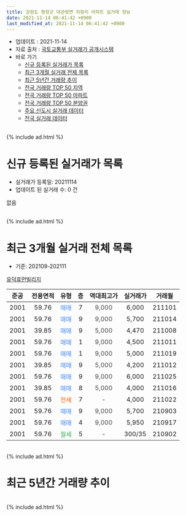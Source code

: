 ```yaml
---
title: 강원도 평창군 대관령면 차항리 아파트 실거래 정보
date: 2021-11-14 06:41:42 +0900
last_modified_at: 2021-11-14 06:41:42 +0900
---
```


* 업데이트 : 2021-11-14
* 자료 출처 : [국토교통부 실거래가 공개시스템](http://rt.molit.go.kr)
* 바로 가기
    * [신규 등록된 실거래가 목록](#신규-등록된-실거래가-목록)
    * [최근 3개월 실거래 전체 목록](#최근-3개월-실거래-전체-목록)
    * [최근 5년간 거래량 추이](#최근-5년간-거래량-추이)
    * [전국 거래량 TOP 50 지역](https://inasie.github.io/apt-trade-info/최근-3개월-전국에서-가장-거래가-많이-발생한-지역)
    * [전국 거래량 TOP 50 아파트](https://inasie.github.io/apt-trade-info/최근-3개월-전국에서-가장-거래가-많이-발생한-아파트)
    * [전국 거래량 TOP 50 분양권](https://inasie.github.io/apt-trade-info/최근-3개월-전국에서-가장-거래가-많이-발생한-분양권)
    * [주요 신도시 실거래 데이터](https://inasie.github.io/apt-trade-info/주요-신도시)
    * [전국 실거래 데이터](https://inasie.github.io/apt-trade-info/전국)
<br>
{% include ad.html %}
<br>

# 신규 등록된 실거래가 목록
* 실거래가 등록일: 20211114
* 업데이트 된 실거래 수: 0 건

없음

<br>
{% include ad.html %}
<br>

# 최근 3개월 실거래 전체 목록
* 기준: 202109-202111


[유덕휴먼빌리지](https://search.naver.com/search.naver?query=%EA%B0%95%EC%9B%90%EB%8F%84+%ED%8F%89%EC%B0%BD%EA%B5%B0+%EB%8C%80%EA%B4%80%EB%A0%B9%EB%A9%B4+%EC%B0%A8%ED%95%AD%EB%A6%AC+%EC%9C%A0%EB%8D%95%ED%9C%B4%EB%A8%BC%EB%B9%8C%EB%A6%AC%EC%A7%80)

|준공|전용면적|유형|층|역대최고가|실거래가|거래월|
|:---:|:---:|:---:|:---:|:---:|:---:|:---:|
|2001|59.76|<span style="color:#4285f3">매매</span>|7|<span style="color:#444444">9,000</span>|6,000|211101|
|2001|59.76|<span style="color:#4285f3">매매</span>|9|<span style="color:#444444">9,000</span>|5,700|211014|
|2001|39.85|<span style="color:#4285f3">매매</span>|9|<span style="color:#444444">5,000</span>|4,470|211008|
|2001|59.76|<span style="color:#4285f3">매매</span>|1|<span style="color:#444444">9,000</span>|4,500|211011|
|2001|59.76|<span style="color:#4285f3">매매</span>|1|<span style="color:#444444">9,000</span>|5,000|211019|
|2001|39.85|<span style="color:#4285f3">매매</span>|9|<span style="color:#444444">5,000</span>|4,200|211012|
|2001|59.76|<span style="color:#4285f3">매매</span>|9|<span style="color:#444444">9,000</span>|6,000|211025|
|2001|39.85|<span style="color:#4285f3">매매</span>|8|<span style="color:#444444">5,000</span>|4,000|211016|
|2001|59.76|<span style="color:#ff5a00">전세</span>|7|<span style="color:#444444">-</span>|4,000|211022|
|2001|59.76|<span style="color:#4285f3">매매</span>|9|<span style="color:#444444">9,000</span>|5,700|210903|
|2001|59.76|<span style="color:#4285f3">매매</span>|4|<span style="color:#444444">9,000</span>|5,950|210917|
|2001|59.76|<span style="color:#34a853">월세</span>|5|<span style="color:#444444">-</span>|300/35|210902|


<br>
{% include ad.html %}
<br>

# 최근 5년간 거래량 추이


<div style="width:100%;">
    <canvas id="deal_progress" height="200"></canvas>
</div>

<script>
new Chart(document.getElementById("deal_progress"), {
    type: 'line',
    data: {
        labels: ['201611','201612','201701','201702','201703','201704','201705','201706','201707','201708','201709','201710','201711','201712','201801','201802','201803','201804','201805','201806','201807','201808','201809','201810','201811','201812','201901','201902','201903','201904','201905','201906','201907','201908','201909','201910','201911','201912','202001','202002','202003','202004','202005','202006','202007','202008','202009','202010','202011','202012','202101','202102','202103','202104','202105','202106','202107','202108','202109','202110','202111'],
        datasets: [{
            label: '매매',
            pointRadius: 1,
            data: [6, 2, 0, 4, 5, 3, 1, 4, 3, 1, 2, 1, 1, 0, 3, 1, 3, 0, 3, 1, 3, 7, 2, 3, 1, 1, 1, 0, 0, 2, 2, 1, 2, 4, 2, 1, 1, 0, 0, 2, 1, 1, 3, 1, 3, 2, 5, 2, 4, 5, 1, 0, 2, 2, 0, 3, 4, 6, 2, 7, 1],
            borderColor: "rgba(255, 201, 14, 1)",
            backgroundColor: "rgba(255, 201, 14, 0.5)",
            fill: false,
            lineTension: 0
        },{
            label: '전월세',
            pointRadius: 1,
            data: [0, 0, 0, 0, 1, 0, 0, 1, 1, 0, 0, 2, 0, 0, 0, 0, 3, 2, 3, 0, 0, 3, 2, 3, 0, 0, 0, 1, 0, 0, 0, 1, 0, 0, 0, 1, 0, 1, 0, 1, 1, 0, 0, 0, 2, 2, 0, 1, 1, 0, 0, 0, 0, 0, 1, 0, 0, 2, 1, 1, 0],
            borderColor: "rgba(0, 141, 185, 1)",
            backgroundColor: "rgba(0, 141, 185, 0.5)",
            fill: false,
            lineTension: 0
        }
        ]
    },
    options: {
        responsive: true,
        title: {
            display: false
        },
        tooltips: {
            mode: 'index',
            intersect: false
        },
        hover: {
            mode: 'nearest',
            intersect: true
        },
        scales: {
            xAxes: [{
                display: true,
                scaleLabel: {
                    display: true,
                    labelString: '년/월'
                }
            }],
            yAxes: [{
                display: true,
                ticks: {
                    suggestedMin: 0,
                },
                scaleLabel: {
                    display: true,
                    labelString: '실거래 수'
                }
            }]
        }
    }
});

</script>


<br>
{% include ad.html %}
<br>

